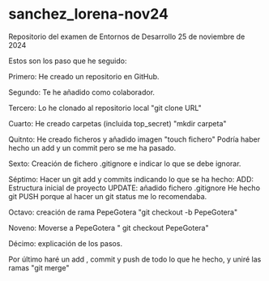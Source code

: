 # sanchez_lorena-nov24
Repositorio del examen de Entornos de Desarrollo 25 de noviembre de 2024

Estos son los paso que he seguido:

Primero: He creado un repositorio en GitHub.

Segundo: Te he añadido como colaborador.

Tercero: Lo he clonado al repositorio local "git clone URL"

Cuarto: He creado carpetas (incluida top_secret) "mkdir carpeta" 

Quitnto: He creado ficheros y añadido imagen "touch fichero"
        Podría haber hecho un add y un commit pero se me ha pasado.

Sexto: Creación de fichero .gitignore e indicar lo que se debe ignorar.

Séptimo: Hacer un git add y commits indicando lo que se ha hecho:
        ADD: Estructura inicial de proyecto
        UPDATE: añadido fichero .gitignore
He hecho git PUSH porque al hacer un git status me lo recomendaba. 

Octavo: creación de rama PepeGotera  "git checkout -b PepeGotera"

Noveno: Moverse a PepeGotera " git checkout PepeGotera"

Décimo: explicación de los pasos.

Por último haré un add , commit y push de todo lo que he hecho, y uniré las ramas "git merge"

